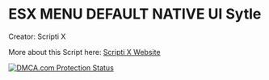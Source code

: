 # ESX MENU DEFAULT NATIVE UI Sytle
 Creator: Scripti X
 
 More about this Script here: [Scripti X Website]()


<a href="//www.dmca.com/Protection/Status.aspx?ID=a83af0fd-d092-4df3-8016-3200f3e46c32" title="DMCA.com Protection Status" class="dmca-badge"> <img src ="https://images.dmca.com/Badges/dmca-badge-w250-5x1-01.png?ID=a83af0fd-d092-4df3-8016-3200f3e46c32"  alt="DMCA.com Protection Status" /></a>  <script src="https://images.dmca.com/Badges/DMCABadgeHelper.min.js"> </script>
 
